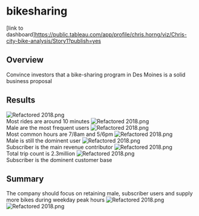 # bikesharing
[link to dashboard]https://public.tableau.com/app/profile/chris.horng/viz/Chris-city-bike-analysis/Story1?publish=yes
## Overview
Convince investors that a bike-sharing program in Des Moines is a solid business proposal
## Results 
![Refactored 2018.png](https://github.com/chris820629/bikesharing/blob/main/Images/Image_1.png)\
Most rides are around 10 minutes
![Refactored 2018.png](https://github.com/chris820629/bikesharing/blob/main/Images/Image_2.png)\
Male are the most frequent users
![Refactored 2018.png](https://github.com/chris820629/bikesharing/blob/main/Images/Image_3.png)\
Most common hours are 7/8am and 5/6pm
![Refactored 2018.png](https://github.com/chris820629/bikesharing/blob/main/Images/Image_4.png)\
Male is still the dominent user
![Refactored 2018.png](https://github.com/chris820629/bikesharing/blob/main/Images/Image_5.png)\
Subscriber is the main revenue contributor
![Refactored 2018.png](https://github.com/chris820629/bikesharing/blob/main/Images/Image_6.png)\
Total trip count is 2.3million
![Refactored 2018.png](https://github.com/chris820629/bikesharing/blob/main/Images/Image_7.png)\
Subscriber is the dominent customer base
## Summary
The company should focus on retaining male, subscriber users and supply more bikes during weekday peak hours
![Refactored 2018.png](https://github.com/chris820629/bikesharing/blob/main/Images/Image_8.png)
![Refactored 2018.png](https://github.com/chris820629/bikesharing/blob/main/Images/Image_9.png)


